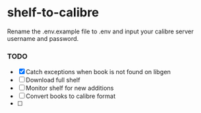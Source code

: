 # shelf-to-calibre
Rename the .env.example file to .env and input your calibre server username and password.
### TODO
- [X] Catch exceptions when book is not found on libgen
- [ ] Download full shelf
- [ ] Monitor shelf for new additions
- [ ] Convert books to calibre format
- [ ] 